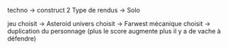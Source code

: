techno -> construct 2
Type de rendus -> Solo

jeu choisit -> Asteroid
univers choisit -> Farwest
mécanique choisit -> duplication du personnage (plus le score augmente plus il y a de vache à défendre)